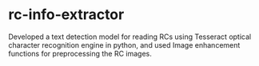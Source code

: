 # rc-info-extractor
Developed a text detection model for reading RCs using Tesseract optical character recognition engine in python, and used Image enhancement functions for preprocessing the RC images.
